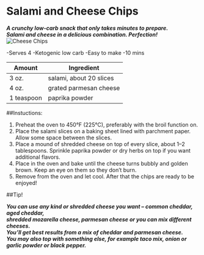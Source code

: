 # Salami and Cheese Chips

_**A crunchy low-carb snack that only takes minutes to prepare.  
Salami and cheese in a delicious combination. Perfection!**_
![Cheese Chips](https://dd-prod-maxcdn-04ylb9if97w7z.netdna-ssl.com/wp-content/uploads/2016/09/DD-191-2-1200x1800.jpg)

-Serves 4
-Ketogenic low carb
-Easy to make
-10 mins

| Amount | Ingredient |
| ------ | ----------- |
| 3 oz.  | salami, about 20 slices |
| 4 oz. | grated parmesan cheese |
| 1 teaspoon | paprika powder |

##Instuctions:

1. Preheat the oven to 450°F (225°C), preferably with the broil function on.
2. Place the salami slices on a baking sheet lined with parchment paper. Allow some space between the slices.
3. Place a mound of shredded cheese on top of every slice, about 1–2 tablespoons. Sprinkle paprika powder or dry herbs on top if you want additional flavors.
4. Place in the oven and bake until the cheese turns bubbly and golden brown. Keep an eye on them so they don’t burn.
5. Remove from the oven and let cool. After that the chips are ready to be enjoyed!

##Tip!

_**You can use any kind or shredded cheese you want – common cheddar, aged cheddar,  
shredded mozarella cheese, parmesan cheese or you can mix different cheeses.  
You’ll get best results from a mix of cheddar and parmesan cheese.  
You may also top with something else, for example taco mix, onion or garlic powder or black pepper.**_
